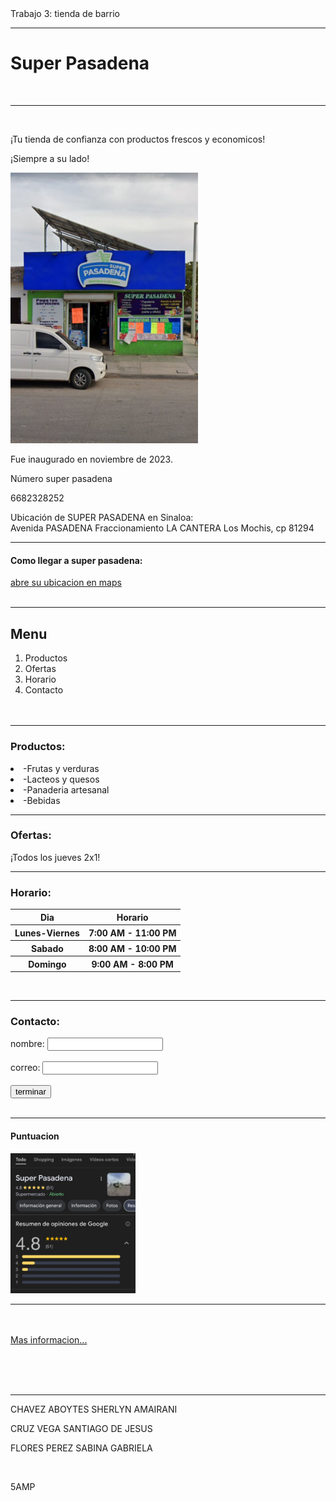 <html>
    <TITLE>1.3 Elementos de lenguaje HTML</TITLE>
   <head> Trabajo 3: tienda de barrio </head>
   <body>
    <hr></hr>
    <h1>Super Pasadena</h1>
     <br>
       <hr>
       <br>
       <p>¡Tu tienda de confianza con productos frescos y economicos!</p>
       <p>¡Siempre a su lado!</p>
       <img width="300" heigth="200" src="SUPER.jpg" >
    
<p> Fue inaugurado en noviembre de 2023. </p> 
      <p> Número super pasadena </p>
<p>6682328252</p>
<p>Ubicación de SUPER PASADENA en Sinaloa:
   <br> 
Avenida PASADENA Fraccionamiento LA CANTERA Los Mochis, cp 81294</p>
<hr></hr>
<h4>Como llegar a super pasadena: </h4>
       <a href="https://www.google.com/maps/place/Super+Pasadena/@25.74645,-108.9917585,17z/data=!3m1!4b1!4m6!3m5!1s0x86ba2f9a72fa7833:0x2712eeb741d8c02e!8m2!3d25.74645!4d-108.9891836!16s%2Fg%2F11jlklpbwj?entry=ttu&g_ep=EgoyMDI1MDkyOC4wIKXMDSoASAFQAw%3D%3D">abre su ubicacion en maps</a><br></br>
      
<hr></hr>
        <h2>Menu</H2>
       <OL>
           <LI> Productos</LI>
           <LI> Ofertas</LI>
           <LI> Horario </LI>
           <LI> Contacto </LI>
           <br></br>
           
</OL>
           <hr></hr>
           <h3>Productos: </h3>
           <LI> -Frutas y verduras</LI>
           <LI> -Lacteos y quesos</LI>
           <LI> -Panaderia artesanal </LI>
           <LI> -Bebidas </LI>
           <hr></hr>
          <h3>Ofertas: </h3> 
          <p>¡Todos los jueves 2x1!</p>
          <hr></hr>
          <h3>Horario: </h3>
           <table>
        <tr>
            <th>Dia</th>
            <th>Horario</th>

 </tr>
        <tr>
            <th>Lunes-Viernes </th>
            <th>7:00 AM - 11:00 PM</th>
        </tr>
        <tr>
            <th>Sabado</th>
            <th>8:00 AM - 10:00 PM</th>
        </tr>
        <tr>
            <th>Domingo </th>
            <th>9:00 AM - 8:00 PM</th>
        </tr>
        </table>
       <br> 
       <hr></hr>
        <h3>Contacto: </h3>
    <form action="imprimir.php" method="POST">
        <label for="nombre">nombre:</label>
        <input type="text" id="nombre" name="nombre"><br></br>
        <label for="email">correo:</label>
        <input type="email" id="email" name="email"><br></br>
        <input type="submit" value="terminar"><br></br>
    </form>
    <hr></hr>
    <h4>Puntuacion</h4>
    <img width="200" heigth="100" src="California.jpg" >
     
  <hr></hr>
     <br></br>
     <a href="https://comercializadoras.com.mx/super-pasadena-14f7fa5b">Mas informacion...</a><br></br>
      
<br></br>
     <hr></hr> 
     
<p>CHAVEZ ABOYTES SHERLYN AMAIRANI</p>
     <p>CRUZ VEGA SANTIAGO DE JESUS</p>
     <p>FLORES PEREZ SABINA GABRIELA</p>
     <br>
     <p>5AMP</p>
   </body>

</html>
